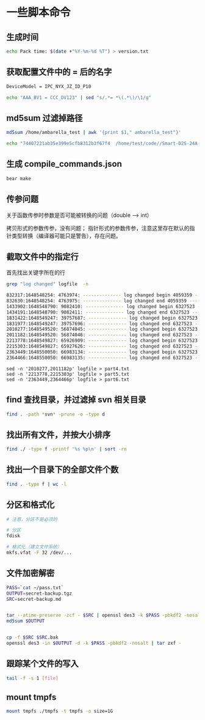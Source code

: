 # 一些脚本命令

## 生成时间
```bash
echo Pack time: $(date +"%Y-%m-%d %T") > version.txt
```

## 获取配置文件中的 = 后的名字

```bash
DeviceModel = IPC_NYX_JZ_ID_P10

echo "AAA_BV1 = CCC_DV123" | sed "s/.*= *\(.*\)/\1/g"
```

## md5sum 过滤掉路径

```bash
md5sum /home/ambarella_test | awk '{print $1," ambarella_test"}'
```

```bash
echo "74407221ab35e399e5cfb8312b3f67f4  /home/test/code//Smart-D2S-24A-P_RV1109/trunk/partition/script/../rootfs/app/usr/lib/libmcvsdk_video.so" | sed  "s/\/.*\///g"
```

## 生成 compile_commands.json 

```bash
bear make 
```

## 传参问题

关于函数传参时参数是否可能被转换的问题（double --> int）

拷贝形式的参数传参，没有问题；
指针形式的参数传参，注意这里存在默认的指针类型转换（编译器可能只是警告），存在问题。

## 截取文件中的指定行

首先找出关键字所在的行

```bash
grep "log changed" logfile  -n

832317:1648548254: 4763974: -------------- log changed begin 4059359 -------------
832630:1648548254: 4763975: -------------- log changed end 4059359 -------------
1433902:1648548790: 9082410: -------------- log changed begin 6327523 -------------
1434191:1648548790: 9082411: -------------- log changed end 6327523 -------------
1831422:1648549247: 39757687: -------------- log changed begin 6327523 -------------
1831977:1648549247: 39757696: -------------- log changed end 6327523 -------------
2010277:1648549520: 56874045: -------------- log changed begin 6327523 -------------
2011182:1648549520: 56874046: -------------- log changed end 6327523 -------------
2213778:1648549827: 65926909: -------------- log changed begin 6327523 -------------
2215303:1648549827: 65927626: -------------- log changed end 6327523 -------------
2363449:1648550050: 66983134: -------------- log changed begin 6327523 -------------
2364466:1648550050: 66983135: -------------- log changed end 6327523 -------------
```

```
sed -n '2010277,2011182p' logfile > part4.txt
sed -n '2213778,2215303p' logfile > part5.txt
sed -n '2363449,2364466p' logfile > part6.txt
```

## find 查找目录，并过滤掉 svn 相关目录

```bash
find . -path *svn* -prune -o -type d
```

## 找出所有文件，并按大小排序

```bash
find ./ -type f -printf '%s %p\n' | sort -rn
```

## 找出一个目录下的全部文件个数

```bash
find . -type f | wc -l
```

## 分区和格式化

```bash
# 注意，分区不是必须的

# 分区
fdisk

# 格式化（建立文件系统）
mkfs.vfat -F 32 /dev/...
```

## 文件加密解密

```bash
PASS=`cat ~/pass.txt`
OUTPUT=secret-backup.tgz
SRC=secret-backup.md


tar --atime-preserve -zcf - $SRC | openssl des3 -k $PASS -pbkdf2 -nosalt -out $OUTPUT
md5sum $OUTPUT


cp -f $SRC $SRC.bak
openssl des3 -in $OUTPUT -d -k $PASS -pbkdf2 -nosalt | tar zxf -
```

## 跟踪某个文件的写入

```bash
tail -f -s 1 [file]
```

## mount tmpfs

```bash
mount tmpfs ./tmpfs -t tmpfs -o size=1G
```